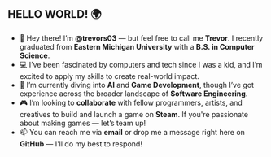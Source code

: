 ## HELLO WORLD! 🌍  

- 👋 Hey there! I’m **@trevors03** — but feel free to call me **Trevor**. I recently graduated from **Eastern Michigan University** with a **B.S. in Computer Science**.  
- 💻 I’ve been fascinated by computers and tech since I was a kid, and I’m excited to apply my skills to create real-world impact.  
- 🧠 I’m currently diving into **AI** and **Game Development**, though I’ve got experience across the broader landscape of **Software Engineering**.  
- 🎮 I’m looking to **collaborate** with fellow programmers, artists, and creatives to build and launch a game on **Steam**. If you're passionate about making games — let’s team up!  
- 📫 You can reach me via **email** or drop me a message right here on **GitHub** — I'll do my best to respond!
